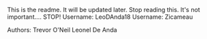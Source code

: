 This is the readme. It will be updated later. Stop reading this. It's not important.... STOP!
Username: LeoDAnda18
Username: Zicameau

Authors:
Trevor O'Neil
Leonel De Anda